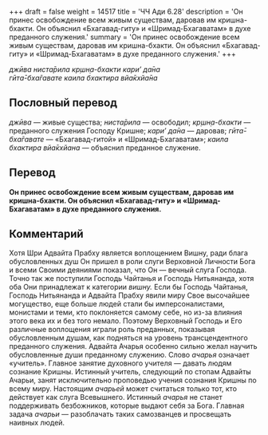 +++
draft = false
weight = 14517
title = 'ЧЧ Ади 6.28'
description = 'Он принес освобождение всем живым существам, даровав им кришна-бхакти. Он объяснил «Бхагавад-гиту» и «Шримад-Бхагаватам» в духе преданного служения.'
summary = 'Он принес освобождение всем живым существам, даровав им кришна-бхакти. Он объяснил «Бхагавад-гиту» и «Шримад-Бхагаватам» в духе преданного служения.'
+++

_джӣва ниста̄рила кр̣шн̣а-бхакти кари’ да̄на  
гӣта̄-бха̄гавате каила бхактира вйа̄кхйа̄на_

## Пословный перевод

_джӣва_ — живые существа; _ниста̄рила_ — освободил; _кр̣шн̣а_\-_бхакти_ — преданного служения Господу Кришне; _кари’_ _да̄на_ — даровав; _гӣта̄_\-_бха̄гавате_ — «Бхагавад-гитой» и «Шримад-Бхагаватам»; _каила_ _бхактира_ _вйа̄кхйана_ — объяснил преданное служение.

## Перевод

**Он принес освобождение всем живым существам, даровав им кришна-бхакти. Он объяснил «Бхагавад-гиту» и «Шримад-Бхагаватам» в духе преданного служения.**

## Комментарий

Хотя Шри Адвайта Прабху является воплощением Вишну, ради блага обусловленных душ Он пришел в роли слуги Верховной Личности Бога и всеми Своими деяниями показал, что Он — вечный слуга Господа. Точно так же поступили Господь Чайтанья и Господь Нитьянанда, хотя оба Они принадлежат к категории _вишну._ Если бы Господь Чайтанья, Господь Нитьянанда и Адвайта Прабху явили миру Свое высочайшее могущество, еще больше людей стали бы имперсоналистами, монистами и теми, кто поклоняется самому себе, но из-за влияния этого века их и без того немало. Поэтому Верховный Господь и Его различные воплощения играли роль преданных, показывая обусловленным душам, как подняться на уровень трансцендентного преданного служения. Адвайта Ачарья особенно сильно желал научить обусловленные души преданному служению. Слово _ачарья_ означает «учитель». Главное занятие духовного учителя — давать людям сознание Кришны. Истинный учитель, следующий по стопам Адвайты Ачарьи, занят исключительно проповедью учения сознания Кришны по всему миру. Настоящим _ачарьей_ может считаться только тот, кто действует как слуга Всевышнего. Истинный _ачарья_ не станет поддерживать безбожников, которые выдают себя за Бога. Главная задача _ачарьи_ — разоблачать таких самозванцев и просвещать наивных людей.
